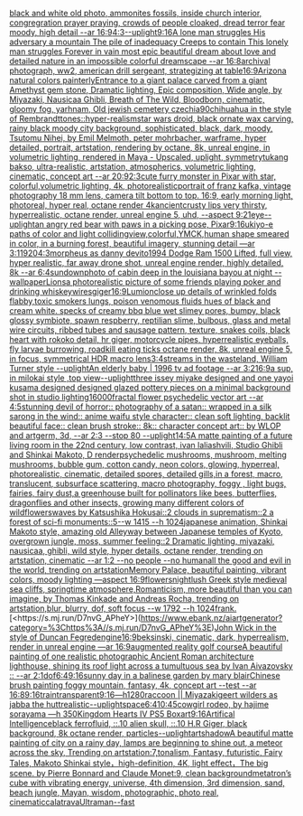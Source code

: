 [black and white old photo, ammonites fossils, inside church interior, congregration prayer praying, crowds of people cloaked, dread terror fear moody, high detail --ar 16:9](https://www.ebank.nz/aiartgenerator?category=black%2520and%2520white%2520old%2520photo%2C%2520ammonites%2520fossils%2C%2520inside%2520church%2520interior%2C%2520congregration%2520prayer%2520praying%2C%2520crowds%2520of%2520people%2520cloaked%2C%2520dread%2520terror%2520fear%2520moody%2C%2520high%2520detail%2520--ar%252016%3A9)[4:3](https://www.ebank.nz/aiartgenerator?category=4%3A3)[--uplight](https://www.ebank.nz/aiartgenerator?category=--uplight)[9:16](https://www.ebank.nz/aiartgenerator?category=9%3A16)[A lone man struggles His adversary a mountain The pile of inadequacy Creeps to contain This lonely man struggles Forever in vain most epic beautiful dream about love and detailed nature in an impossible colorful dreamscape --ar 16:8](https://www.ebank.nz/aiartgenerator?category=A%2520lone%2520man%2520struggles%2520His%2520adversary%2520a%2520mountain%2520The%2520pile%2520of%2520inadequacy%2520Creeps%2520to%2520contain%2520This%2520lonely%2520man%2520struggles%2520Forever%2520in%2520vain%2520most%2520epic%2520beautiful%2520dream%2520about%2520love%2520and%2520detailed%2520nature%2520in%2520an%2520impossible%2520colorful%2520dreamscape%2520--ar%252016%3A8)[archival photograph, ww2, american drill sergeant, strategizing at table](https://www.ebank.nz/aiartgenerator?category=archival%2520photograph%2C%2520ww2%2C%2520american%2520drill%2520sergeant%2C%2520strategizing%2520at%2520table)[16:9](https://www.ebank.nz/aiartgenerator?category=16%3A9)[Arizona natural colors painterly](https://www.ebank.nz/aiartgenerator?category=Arizona%2520natural%2520colors%2520painterly)[Entrance to a giant palace carved from a giant Amethyst gem stone, Dramatic lighting, Epic composition, Wide angle, by Miyazaki, Nausicaa Ghibli, Breath of The Wild, Bloodborn, cinematic, gloomy fog, yarhnam, Old jewish cemetery czechia](https://www.ebank.nz/aiartgenerator?category=Entrance%2520to%2520a%2520giant%2520palace%2520carved%2520from%2520a%2520giant%2520Amethyst%2520gem%2520stone%2C%2520Dramatic%2520lighting%2C%2520Epic%2520composition%2C%2520Wide%2520angle%2C%2520by%2520Miyazaki%2C%2520Nausicaa%2520Ghibli%2C%2520Breath%2520of%2520The%2520Wild%2C%2520Bloodborn%2C%2520cinematic%2C%2520gloomy%2520fog%2C%2520yarhnam%2C%2520Old%2520jewish%2520cemetery%2520czechia)[90](https://www.ebank.nz/aiartgenerator?category=90)[chihuahua in the style of Rembrandt](https://www.ebank.nz/aiartgenerator?category=chihuahua%2520in%2520the%2520style%2520of%2520Rembrandt)[tones::](https://www.ebank.nz/aiartgenerator?category=tones%3A%3A)[hyper-realism](https://www.ebank.nz/aiartgenerator?category=hyper-realism)[star wars droid, black ornate wax carving, rainy black moody city background, sophisticated, black, dark, moody, Tsutomu Nihei, by Emil Melmoth, peter mohrbacher, warframe, hyper detailed, portrait, artstation, rendering by octane, 8k, unreal engine, in volumetric lighting, rendered in Maya - Upscaled, uplight, symmetry](https://www.ebank.nz/aiartgenerator?category=star%2520wars%2520droid%2C%2520black%2520ornate%2520wax%2520carving%2C%2520rainy%2520black%2520moody%2520city%2520background%2C%2520sophisticated%2C%2520black%2C%2520dark%2C%2520moody%2C%2520Tsutomu%2520Nihei%2C%2520by%2520Emil%2520Melmoth%2C%2520peter%2520mohrbacher%2C%2520warframe%2C%2520hyper%2520detailed%2C%2520portrait%2C%2520artstation%2C%2520rendering%2520by%2520octane%2C%25208k%2C%2520unreal%2520engine%2C%2520in%2520volumetric%2520lighting%2C%2520rendered%2520in%2520Maya%2520-%2520Upscaled%2C%2520uplight%2C%2520symmetry)[tukang bakso, ultra-realistic, artstation, atmospherics, volumetric lighting, cinematic, concept art --ar 20:9](https://www.ebank.nz/aiartgenerator?category=tukang%2520bakso%2C%2520ultra-realistic%2C%2520artstation%2C%2520atmospherics%2C%2520volumetric%2520lighting%2C%2520cinematic%2C%2520concept%2520art%2520--ar%252020%3A9)[2:3](https://www.ebank.nz/aiartgenerator?category=2%3A3)[cute furry monster in Pixar with star, colorful,volumetric lighting, 4k, photorealistic](https://www.ebank.nz/aiartgenerator?category=cute%2520furry%2520monster%2520in%2520Pixar%2520with%2520star%2C%2520colorful%2Cvolumetric%2520lighting%2C%25204k%2C%2520photorealistic)[portrait of franz kafka, vintage photography 18 mm lens, camera tilt bottom to top. 16:9, early morning light, photoreal, hyper real, octane render 4k](https://www.ebank.nz/aiartgenerator?category=portrait%2520of%2520franz%2520kafka%2C%2520vintage%2520photography%252018%2520mm%2520lens%2C%2520camera%2520tilt%2520bottom%2520to%2520top.%252016%3A9%2C%2520early%2520morning%2520light%2C%2520photoreal%2C%2520hyper%2520real%2C%2520octane%2520render%25204k)[ancient](https://www.ebank.nz/aiartgenerator?category=ancient)[crusty lips very thirsty, hyperrealistic, octane render, unreal engine 5, uhd, --aspect 9:21](https://www.ebank.nz/aiartgenerator?category=crusty%2520lips%2520very%2520thirsty%2C%2520hyperrealistic%2C%2520octane%2520render%2C%2520unreal%2520engine%25205%2C%2520uhd%2C%2520--aspect%25209%3A21)[eye](https://www.ebank.nz/aiartgenerator?category=eye)[--uplight](https://www.ebank.nz/aiartgenerator?category=--uplight)[an angry red bear with paws in a picking pose, Pixar](https://www.ebank.nz/aiartgenerator?category=an%2520angry%2520red%2520bear%2520with%2520paws%2520in%2520a%2520picking%2520pose%2C%2520Pixar)[9:16](https://www.ebank.nz/aiartgenerator?category=9%3A16)[ukiyo-e paths of color and light colliding](https://www.ebank.nz/aiartgenerator?category=ukiyo-e%2520paths%2520of%2520color%2520and%2520light%2520colliding)[view,colorful,YMCK,](https://www.ebank.nz/aiartgenerator?category=view%2Ccolorful%2CYMCK%2C)[human shape smeared in color, in a burning forest, beautiful imagery, stunning detail —ar 3:1](https://www.ebank.nz/aiartgenerator?category=human%2520shape%2520smeared%2520in%2520color%2C%2520in%2520a%2520burning%2520forest%2C%2520beautiful%2520imagery%2C%2520stunning%2520detail%2520%E2%80%94ar%25203%3A1)[1920](https://www.ebank.nz/aiartgenerator?category=1920)[4:3](https://www.ebank.nz/aiartgenerator?category=4%3A3)[morpheus as danny devito](https://www.ebank.nz/aiartgenerator?category=morpheus%2520as%2520danny%2520devito)[1994 Dodge Ram 1500 Lifted, full view, hyper realistic, far away drone shot, unreal engine render, highly detailed, 8k --ar 6:4](https://www.ebank.nz/aiartgenerator?category=1994%2520Dodge%2520Ram%25201500%2520Lifted%2C%2520full%2520view%2C%2520hyper%2520realistic%2C%2520far%2520away%2520drone%2520shot%2C%2520unreal%2520engine%2520render%2C%2520highly%2520detailed%2C%25208k%2520--ar%25206%3A4)[sundown](https://www.ebank.nz/aiartgenerator?category=sundown)[photo of cabin deep in the louisiana bayou at night --wallpaper](https://www.ebank.nz/aiartgenerator?category=photo%2520of%2520cabin%2520deep%2520in%2520the%2520louisiana%2520bayou%2520at%2520night%2520--wallpaper)[Lions](https://www.ebank.nz/aiartgenerator?category=Lions)[a photorealistic picture of some friends playing poker and drinking whiskey](https://www.ebank.nz/aiartgenerator?category=a%2520photorealistic%2520picture%2520of%2520some%2520friends%2520playing%2520poker%2520and%2520drinking%2520whiskey)[wires](https://www.ebank.nz/aiartgenerator?category=wires)[giger](https://www.ebank.nz/aiartgenerator?category=giger)[16:9](https://www.ebank.nz/aiartgenerator?category=16%3A9)[Lumion](https://www.ebank.nz/aiartgenerator?category=Lumion)[close up details of wrinkled folds flabby,toxic smokers lungs, poison venomous fluids hues of black and cream white. specks of creamy bbq blue wet slimey pores, bumpy, black glossy symbiote, spawn respberry, reptilian slime, bulbous, glass and metal wire circuits, ribbed tubes and sausage pattern, texture, snakes coils, black heart with rokoko detail, hr giger, motorcycle pipes, hyperrealistic eyeballs, fly larvae burrowing, roadkill eating ticks octane render, 8k, unreal engine 5, in focus, symmetrical HDR macro lens](https://www.ebank.nz/aiartgenerator?category=close%2520up%2520details%2520of%2520wrinkled%2520folds%2520flabby%2Ctoxic%2520smokers%2520lungs%2C%2520poison%2520venomous%2520fluids%2520hues%2520of%2520black%2520and%2520cream%2520white.%2520specks%2520of%2520creamy%2520bbq%2520blue%2520wet%2520slimey%2520pores%2C%2520bumpy%2C%2520black%2520glossy%2520symbiote%2C%2520spawn%2520respberry%2C%2520reptilian%2520slime%2C%2520bulbous%2C%2520glass%2520and%2520metal%2520wire%2520circuits%2C%2520ribbed%2520tubes%2520and%2520sausage%2520pattern%2C%2520texture%2C%2520snakes%2520coils%2C%2520black%2520heart%2520with%2520rokoko%2520detail%2C%2520hr%2520giger%2C%2520motorcycle%2520pipes%2C%2520hyperrealistic%2520eyeballs%2C%2520fly%2520larvae%2520burrowing%2C%2520roadkill%2520eating%2520ticks%2520octane%2520render%2C%25208k%2C%2520unreal%2520engine%25205%2C%2520in%2520focus%2C%2520symmetrical%2520HDR%2520macro%2520lens)[3:4](https://www.ebank.nz/aiartgenerator?category=3%3A4)[streams in the wasteland, William Turner style --uplight](https://www.ebank.nz/aiartgenerator?category=streams%2520in%2520the%2520wasteland%2C%2520William%2520Turner%2520style%2520--uplight)[An elderly baby | 1996 tv ad footage --ar 3:2](https://www.ebank.nz/aiartgenerator?category=An%2520elderly%2520baby%2520%7C%25201996%2520tv%2520ad%2520footage%2520--ar%25203%3A2)[16:9](https://www.ebank.nz/aiartgenerator?category=16%3A9)[a sup, in milokai style ,top view](https://www.ebank.nz/aiartgenerator?category=a%2520sup%2C%2520in%2520milokai%2520style%2520%2Ctop%2520view)[--uplight](https://www.ebank.nz/aiartgenerator?category=--uplight)[three issey miyake designed and one yayoi kusama designed  designed glazed pottery pieces on a minimal background shot in studio lighting](https://www.ebank.nz/aiartgenerator?category=three%2520issey%2520miyake%2520designed%2520and%2520one%2520yayoi%2520kusama%2520designed%2520%2520designed%2520glazed%2520pottery%2520pieces%2520on%2520a%2520minimal%2520background%2520shot%2520in%2520studio%2520lighting)[16000](https://www.ebank.nz/aiartgenerator?category=16000)[fractal flower psychedelic vector art --ar 4:5](https://www.ebank.nz/aiartgenerator?category=fractal%2520flower%2520psychedelic%2520vector%2520art%2520--ar%25204%3A5)[stunning devil of horror:: photography of a satan:: wrapped in a silk sarong in the wind:: anime waifu style character:: clean soft lighting, backlit beautiful face:: clean brush stroke:: 8k:: character concept art:: by WLOP and artgerm, 3d, --ar 2:3 --stop 80 --uplight](https://www.ebank.nz/aiartgenerator?category=stunning%2520devil%2520of%2520horror%3A%3A%2520photography%2520of%2520a%2520satan%3A%3A%2520wrapped%2520in%2520a%2520silk%2520sarong%2520in%2520the%2520wind%3A%3A%2520anime%2520waifu%2520style%2520character%3A%3A%2520clean%2520soft%2520lighting%2C%2520backlit%2520beautiful%2520face%3A%3A%2520clean%2520brush%2520stroke%3A%3A%25208k%3A%3A%2520character%2520concept%2520art%3A%3A%2520by%2520WLOP%2520and%2520artgerm%2C%25203d%2C%2520--ar%25202%3A3%2520--stop%252080%2520--uplight)[1](https://www.ebank.nz/aiartgenerator?category=1)[4:5](https://www.ebank.nz/aiartgenerator?category=4%3A5)[A matte painting of a future living room in the 22nd century, low contrast, ivan laliashvili, Studio Ghibli and Shinkai Makoto, D render](https://www.ebank.nz/aiartgenerator?category=A%2520matte%2520painting%2520of%2520a%2520future%2520living%2520room%2520in%2520the%252022nd%2520century%2C%2520low%2520contrast%2C%2520ivan%2520laliashvili%2C%2520Studio%2520Ghibli%2520and%2520Shinkai%2520Makoto%2C%2520D%2520render)[psychedelic mushrooms, mushroom, melting mushrooms, bubble gum, cotton candy, neon colors, glowing, hyperreal, photorealistic, cinematic, detailed spores, detailed gills,in a forest, macro, translucent, subsurface scattering, macro photography, foggy , light bugs, fairies, fairy dust,](https://www.ebank.nz/aiartgenerator?category=psychedelic%2520mushrooms%2C%2520mushroom%2C%2520melting%2520mushrooms%2C%2520bubble%2520gum%2C%2520cotton%2520candy%2C%2520neon%2520colors%2C%2520glowing%2C%2520hyperreal%2C%2520photorealistic%2C%2520cinematic%2C%2520detailed%2520spores%2C%2520detailed%2520gills%2Cin%2520a%2520forest%2C%2520macro%2C%2520translucent%2C%2520subsurface%2520scattering%2C%2520macro%2520photography%2C%2520foggy%2520%2C%2520light%2520bugs%2C%2520fairies%2C%2520fairy%2520dust%2C)[a greenhouse built for pollinators like bees, butterflies, dragonflies and other insects, growing many different colors of wildflowers](https://www.ebank.nz/aiartgenerator?category=a%2520greenhouse%2520built%2520for%2520pollinators%2520like%2520bees%2C%2520butterflies%2C%2520dragonflies%2520and%2520other%2520insects%2C%2520growing%2520many%2520different%2520colors%2520of%2520wildflowers)[waves by Katsushika Hokusai::2 clouds in suprematism::2 a forest of sci-fi monuments::5--w 1415 --h 1024](https://www.ebank.nz/aiartgenerator?category=waves%2520by%2520Katsushika%2520Hokusai%3A%3A2%2520clouds%2520in%2520suprematism%3A%3A2%2520a%2520forest%2520of%2520sci-fi%2520monuments%3A%3A5--w%25201415%2520--h%25201024)[japanese animation, Shinkai Makoto style, amazing old Alleyway between Japanese temples of Kyoto, overgrown jungle, moss, summer feeling::2 Dramatic lighting,  miyazaki, nausicaa, ghibli, wild style, hyper details, octane render, trending on artstation, cinematic --ar 1:2 --no people --no human](https://www.ebank.nz/aiartgenerator?category=japanese%2520animation%2C%2520Shinkai%2520Makoto%2520style%2C%2520amazing%2520old%2520Alleyway%2520between%2520Japanese%2520temples%2520of%2520Kyoto%2C%2520overgrown%2520jungle%2C%2520moss%2C%2520summer%2520feeling%3A%3A2%2520Dramatic%2520lighting%2C%2520%2520miyazaki%2C%2520nausicaa%2C%2520ghibli%2C%2520wild%2520style%2C%2520hyper%2520details%2C%2520octane%2520render%2C%2520trending%2520on%2520artstation%2C%2520cinematic%2520--ar%25201%3A2%2520--no%2520people%2520--no%2520human)[all the good and evil in the world, trending on artstation](https://www.ebank.nz/aiartgenerator?category=all%2520the%2520good%2520and%2520evil%2520in%2520the%2520world%2C%2520trending%2520on%2520artstation)[Memory Palace, beautiful painting, vibrant colors, moody lighting —aspect 16:9](https://www.ebank.nz/aiartgenerator?category=Memory%2520Palace%2C%2520beautiful%2520painting%2C%2520vibrant%2520colors%2C%2520moody%2520lighting%2520%E2%80%94aspect%252016%3A9)[flowers](https://www.ebank.nz/aiartgenerator?category=flowers)[night](https://www.ebank.nz/aiartgenerator?category=night)[lush Greek style medieval sea ​​cliffs, springtime atmosphere,Romanticism, more beautiful than you can imagine, by Thomas Kinkade and Andreas Rocha, trending on artstation,blur, blurry, dof, soft focus --w 1792  --h 1024](https://www.ebank.nz/aiartgenerator?category=lush%2520Greek%2520style%2520medieval%2520sea%2520%E2%80%8B%E2%80%8Bcliffs%2C%2520springtime%2520atmosphere%2CRomanticism%2C%2520more%2520beautiful%2520than%2520you%2520can%2520imagine%2C%2520by%2520Thomas%2520Kinkade%2520and%2520Andreas%2520Rocha%2C%2520trending%2520on%2520artstation%2Cblur%2C%2520blurry%2C%2520dof%2C%2520soft%2520focus%2520--w%25201792%2520%2520--h%25201024)[frank.](https://www.ebank.nz/aiartgenerator?category=frank.)[<https://s.mj.run/D7nvG_APheY>](https://www.ebank.nz/aiartgenerator?category=%3Chttps%3A//s.mj.run/D7nvG_APheY%3E)[John Wick in the style of Duncan Fegred](https://www.ebank.nz/aiartgenerator?category=John%2520Wick%2520in%2520the%2520style%2520of%2520Duncan%2520Fegred)[engine](https://www.ebank.nz/aiartgenerator?category=engine)[16:9](https://www.ebank.nz/aiartgenerator?category=16%3A9)[beksinski, cinematic, dark, hyperrealism, render in unreal engine —ar 16:9](https://www.ebank.nz/aiartgenerator?category=beksinski%2C%2520cinematic%2C%2520dark%2C%2520hyperrealism%2C%2520render%2520in%2520unreal%2520engine%2520%E2%80%94ar%252016%3A9)[augmented reality golf course](https://www.ebank.nz/aiartgenerator?category=augmented%2520reality%2520golf%2520course)[A beautiful painting of one realistic photographic Ancient Roman architecture lighthouse, shining its roof light across a tumultuous sea by Ivan Aivazovsky :: --ar 2:1](https://www.ebank.nz/aiartgenerator?category=A%2520beautiful%2520painting%2520of%2520one%2520realistic%2520photographic%2520Ancient%2520Roman%2520architecture%2520lighthouse%2C%2520shining%2520its%2520roof%2520light%2520across%2520a%2520tumultuous%2520sea%2520by%2520Ivan%2520Aivazovsky%2520%3A%3A%2520--ar%25202%3A1)[dof](https://www.ebank.nz/aiartgenerator?category=dof)[6:4](https://www.ebank.nz/aiartgenerator?category=6%3A4)[9:16](https://www.ebank.nz/aiartgenerator?category=9%3A16)[sunny day in a balinese garden by mary blair](https://www.ebank.nz/aiartgenerator?category=sunny%2520day%2520in%2520a%2520balinese%2520garden%2520by%2520mary%2520blair)[Chinese brush painting foggy mountain, fantasy, 4k, concept art --test --ar 16:8](https://www.ebank.nz/aiartgenerator?category=Chinese%2520brush%2520painting%2520foggy%2520mountain%2C%2520fantasy%2C%25204k%2C%2520concept%2520art%2520--test%2520--ar%252016%3A8)[9:16](https://www.ebank.nz/aiartgenerator?category=9%3A16)[train](https://www.ebank.nz/aiartgenerator?category=train)[transparent](https://www.ebank.nz/aiartgenerator?category=transparent)[9:16](https://www.ebank.nz/aiartgenerator?category=9%3A16)[—h1280](https://www.ebank.nz/aiartgenerator?category=%E2%80%94h1280)[raccoon || Miyazaki](https://www.ebank.nz/aiartgenerator?category=raccoon%2520%7C%7C%2520Miyazaki)[geert wilders as jabba the hutt](https://www.ebank.nz/aiartgenerator?category=geert%2520wilders%2520as%2520jabba%2520the%2520hutt)[realistic](https://www.ebank.nz/aiartgenerator?category=realistic)[--uplight](https://www.ebank.nz/aiartgenerator?category=--uplight)[space](https://www.ebank.nz/aiartgenerator?category=space)[6:4](https://www.ebank.nz/aiartgenerator?category=6%3A4)[10:45](https://www.ebank.nz/aiartgenerator?category=10%3A45)[cowgirl rodeo, by hajime sorayama —h 350](https://www.ebank.nz/aiartgenerator?category=cowgirl%2520rodeo%2C%2520by%2520hajime%2520sorayama%2520%E2%80%94h%2520350)[Kingdom Hearts IV PS5 Boxart](https://www.ebank.nz/aiartgenerator?category=Kingdom%2520Hearts%2520IV%2520PS5%2520Boxart)[9:16](https://www.ebank.nz/aiartgenerator?category=9%3A16)[Artifical Intelligence](https://www.ebank.nz/aiartgenerator?category=Artifical%2520Intelligence)[black ferrofluid, ::.10 alien skull, ::.10 H.R Giger, black background, 8k octane render, particles](https://www.ebank.nz/aiartgenerator?category=black%2520ferrofluid%2C%2520%3A%3A.10%2520alien%2520skull%2C%2520%3A%3A.10%2520H.R%2520Giger%2C%2520black%2520background%2C%25208k%2520octane%2520render%2C%2520particles)[--uplight](https://www.ebank.nz/aiartgenerator?category=--uplight)[art](https://www.ebank.nz/aiartgenerator?category=art)[shadow](https://www.ebank.nz/aiartgenerator?category=shadow)[A beautiful matte painting of city on a rainy day, lamps are beginning to shine out, a meteor across the sky, Trending on artstation:7,tonalism, Fantasy, futuristic, Fairy Tales, Makoto Shinkai style，high-definition, 4K, light effect，The big scene. by Pierre Bonnard and Claude Monet:9, clean background](https://www.ebank.nz/aiartgenerator?category=A%2520beautiful%2520matte%2520painting%2520of%2520city%2520on%2520a%2520rainy%2520day%2C%2520lamps%2520are%2520beginning%2520to%2520shine%2520out%2C%2520a%2520meteor%2520across%2520the%2520sky%2C%2520Trending%2520on%2520artstation%3A7%2Ctonalism%2C%2520Fantasy%2C%2520futuristic%2C%2520Fairy%2520Tales%2C%2520Makoto%2520Shinkai%2520style%EF%BC%8Chigh-definition%2C%25204K%2C%2520light%2520effect%EF%BC%8CThe%2520big%2520scene.%2520by%2520Pierre%2520Bonnard%2520and%2520Claude%2520Monet%3A9%2C%2520clean%2520background)[metatron’s cube with vibrating energy, universe, 4th dimension, 3rd dimension, sand, beach jungle, Mayan, wisdom, photographic, photo real, cinematic](https://www.ebank.nz/aiartgenerator?category=metatron%E2%80%99s%2520cube%2520with%2520vibrating%2520energy%2C%2520universe%2C%25204th%2520dimension%2C%25203rd%2520dimension%2C%2520sand%2C%2520beach%2520jungle%2C%2520Mayan%2C%2520wisdom%2C%2520photographic%2C%2520photo%2520real%2C%2520cinematic)[calatrava](https://www.ebank.nz/aiartgenerator?category=calatrava)[Ultraman](https://www.ebank.nz/aiartgenerator?category=Ultraman)[--fast](https://www.ebank.nz/aiartgenerator?category=--fast)